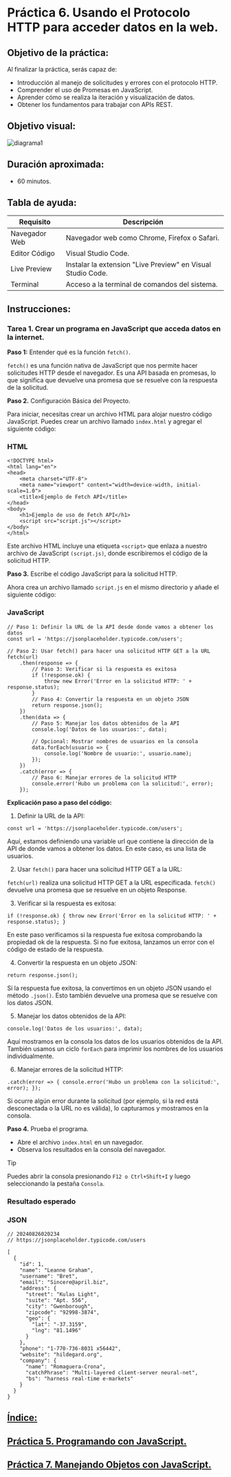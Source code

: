 # Práctica 6. Usando el Protocolo HTTP para acceder datos en la web.

## Objetivo de la práctica:
Al finalizar la práctica, serás capaz de:
- Introducción al manejo de solicitudes y errores con el protocolo HTTP.
- Comprender el uso de Promesas en JavaScript.
- Aprender cómo se realiza la iteración y visualización de datos.
- Obtener los fundamentos para trabajar con APIs REST.


## Objetivo visual:

![diagrama1](../imagenes/Capitulo6/ciclo_protocolo_HTTP.png)

## Duración aproximada:
- 60 minutos.

## Tabla de ayuda:

| Requisito | Descripción|
| --- | --- |
| Navegador Web | Navegador web como Chrome, Firefox o Safari. |
| Editor Código | Visual Studio Code. |
| Live Preview | Instalar la extension "Live Preview" en Visual Studio Code. |
| Terminal | Acceso a la terminal de comandos del sistema. |

## Instrucciones:

### Tarea 1. Crear un programa en JavaScript que acceda datos en la internet.

**Paso 1:** Entender qué es la función `fetch()`.

`fetch()` es una función nativa de JavaScript que nos permite hacer solicitudes HTTP desde el navegador. Es una API basada en promesas, lo que significa que devuelve una promesa que se resuelve con la respuesta de la solicitud.

**Paso 2.** Configuración Básica del Proyecto.

Para iniciar, necesitas crear un archivo HTML para alojar nuestro código JavaScript. Puedes crear un archivo llamado `index.html` y agregar el siguiente código:

### HTML
```
<!DOCTYPE html>
<html lang="en">
<head>
    <meta charset="UTF-8">
    <meta name="viewport" content="width=device-width, initial-scale=1.0">
    <title>Ejemplo de Fetch API</title>
</head>
<body>
    <h1>Ejemplo de uso de Fetch API</h1>
    <script src="script.js"></script>
</body>
</html>
```

Este archivo HTML incluye una etiqueta `<script>` que enlaza a nuestro archivo de JavaScript `(script.js)`, donde escribiremos el código de la solicitud HTTP.

**Paso 3.** Escribe el código JavaScript para la solicitud HTTP.

Ahora crea un archivo llamado `script.js` en el mismo directorio y añade el siguiente código:

### JavaScript
```
// Paso 1: Definir la URL de la API desde donde vamos a obtener los datos
const url = 'https://jsonplaceholder.typicode.com/users';

// Paso 2: Usar fetch() para hacer una solicitud HTTP GET a la URL
fetch(url)
    .then(response => {
        // Paso 3: Verificar si la respuesta es exitosa
        if (!response.ok) {
            throw new Error('Error en la solicitud HTTP: ' + response.status);
        }
        // Paso 4: Convertir la respuesta en un objeto JSON
        return response.json();
    })
    .then(data => {
        // Paso 5: Manejar los datos obtenidos de la API
        console.log('Datos de los usuarios:', data);

        // Opcional: Mostrar nombres de usuarios en la consola
        data.forEach(usuario => {
            console.log('Nombre de usuario:', usuario.name);
        });
    })
    .catch(error => {
        // Paso 6: Manejar errores de la solicitud HTTP
        console.error('Hubo un problema con la solicitud:', error);
    });
```

**Explicación paso a paso del código:**

1. Definir la URL de la API:

`const url = 'https://jsonplaceholder.typicode.com/users';`

Aquí, estamos definiendo una variable url que contiene la dirección de la API de donde vamos a obtener los datos. En este caso, es una lista de usuarios.

2. Usar `fetch()` para hacer una solicitud HTTP GET a la URL:

`fetch(url)` realiza una solicitud HTTP GET a la URL especificada. `fetch()` devuelve una promesa que se resuelve en un objeto Response.
    
3. Verificar si la respuesta es exitosa:

`if (!response.ok) { throw new Error('Error en la solicitud HTTP: ' + response.status); }`

En este paso verificamos si la respuesta fue exitosa comprobando la propiedad ok de la respuesta. Si no fue exitosa, lanzamos un error con el código de estado de la respuesta.

4. Convertir la respuesta en un objeto JSON:

`return response.json();`

Si la respuesta fue exitosa, la convertimos en un objeto JSON usando el método `.json()`. Esto también devuelve una promesa que se resuelve con los datos JSON.

5. Manejar los datos obtenidos de la API:

`console.log('Datos de los usuarios:', data);`

Aquí mostramos en la consola los datos de los usuarios obtenidos de la API. También usamos un ciclo `forEach` para imprimir los nombres de los usuarios individualmente.

6. Manejar errores de la solicitud HTTP:

`.catch(error => { console.error('Hubo un problema con la solicitud:', error); });`

Si ocurre algún error durante la solicitud (por ejemplo, si la red está desconectada o la URL no es válida), lo capturamos y mostramos en la consola.

**Paso 4.** Prueba el programa.

- Abre el archivo `index.html` en un navegador.
- Observa los resultados en la consola del navegador.

> [!TIP]
> Puedes abrir la consola presionando `F12 o Ctrl+Shift+I` y luego seleccionando la pestaña `Consola`.

### Resultado esperado

### JSON
```
// 20240826020234
// https://jsonplaceholder.typicode.com/users

[
  {
    "id": 1,
    "name": "Leanne Graham",
    "username": "Bret",
    "email": "Sincere@april.biz",
    "address": {
      "street": "Kulas Light",
      "suite": "Apt. 556",
      "city": "Gwenborough",
      "zipcode": "92998-3874",
      "geo": {
        "lat": "-37.3159",
        "lng": "81.1496"
      }
    },
    "phone": "1-770-736-8031 x56442",
    "website": "hildegard.org",
    "company": {
      "name": "Romaguera-Crona",
      "catchPhrase": "Multi-layered client-server neural-net",
      "bs": "harness real-time e-markets"
    }
  }
}
```

## [Índice:](../README.md)<br>
## [Práctica 5. Programando con JavaScript.](../Capítulo5/README.md)<br>
## [Práctica 7. Manejando Objetos con JavaScript.](../Capítulo7/README.md)<br>
